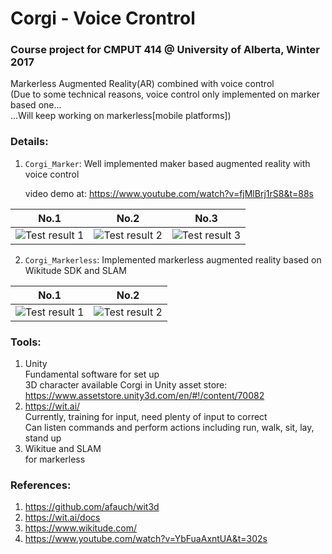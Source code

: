 # Corgi - Voice Crontrol  

### Course project for CMPUT 414 @ University of Alberta, Winter 2017
   
Markerless Augmented Reality(AR) combined with voice control  
(Due to some technical reasons, voice control only implemented on marker based one...   
...Will keep working on markerless[mobile platforms])   

### Details:   
1. ```Corgi_Marker```: Well implemented maker based augmented reality with voice control   
   
    video demo at: https://www.youtube.com/watch?v=fjMlBrj1rS8&t=88s    

No.1             |  No.2           |  No.3
:-------------------------:|:-------------------------:|:-------------------------:
![](https://github.com/Aries0331/Corgi/blob/master/Corgi_Marker/Demo/1.jpg "Test result 1")  |  ![](https://github.com/Aries0331/Corgi/blob/master/Corgi_Marker/Demo/2.jpg "Test result 2")  |  ![](https://github.com/Aries0331/Corgi/blob/master/Corgi_Marker/Demo/3.jpg "Test result 3")    
     
   
2. ```Corgi_Markerless```: Implemented markerless augmented reality based on Wikitude SDK and SLAM     

No.1             |  No.2           
:-------------------------:|:-------------------------:
![](https://github.com/Aries0331/Corgi/blob/master/Corgi_Markerless/Demo/1.jpg "Test result 1")  |  ![](https://github.com/Aries0331/Corgi/blob/master/Corgi_Markerless/Demo/2.jpg "Test result 2")  
   
### Tools:   
1. Unity   
Fundamental software for set up  
3D character available Corgi in Unity asset store: https://www.assetstore.unity3d.com/en/#!/content/70082   
2. https://wit.ai/   
Currently, training for input, need plenty of input to correct   
Can listen commands and perform actions including run, walk, sit, lay, stand up     
3. Wikitue and SLAM    
for markerless
   
### References:   
1. https://github.com/afauch/wit3d   
2. https://wit.ai/docs   
3. https://www.wikitude.com/   
4. https://www.youtube.com/watch?v=YbFuaAxntUA&t=302s
